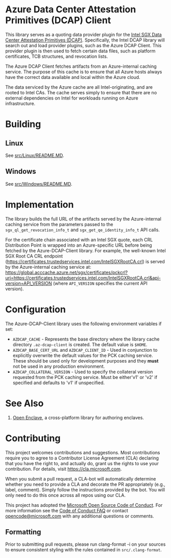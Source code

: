 # Azure Data Center Attestation Primitives (DCAP) Client

This library serves as a quoting data provider plugin for the
[Intel SGX Data Center Attestation Primitives (DCAP)](https://github.com/intel/SGXDataCenterAttestationPrimitives).
Specifically, the Intel DCAP library will search out and load provider plugins, such as the Azure DCAP
Client. This provider plugin is then used to fetch certain data files, such as platform certificates,
TCB structures, and revocation lists.

The Azure DCAP Client fetches artifacts from an Azure-internal caching service. The purpose of this
cache is to ensure that all Azure hosts always have the correct data available and local within
the Azure cloud.

The data serviced by the Azure cache are all Intel-originating, and are rooted to Intel CAs. The
cache serves simply to ensure that there are no external dependencies on Intel for workloads running
on Azure infrastructure.

# Building

## Linux

See [src/Linux/README.MD](src/Linux/README.MD).

## Windows

See [src/Windows/README.MD](src/Windows/README.MD).

# Implementation

The library builds the full URL of the artifacts served by the Azure-internal caching service from the parameters passed to the `sgx_ql_get_revocation_info_t` and `sgx_get_qe_identity_info_t` API calls. 

For the certificate chain associated with an Intel SGX quote, each CRL Distribution Point is wrapped into an Azure-specific URL before being fetched by the Azure-DCAP-Client library. For example, the well-known Intel SGX Root CA CRL endpoint (https://certificates.trustedservices.intel.com/IntelSGXRootCA.crl) is served by the Azure-internal caching service at: https://global.acccache.azure.net/sgx/certificates/pckcrl?uri=https://certificates.trustedservices.intel.com/IntelSGXRootCA.crl&api-version=API_VERSION (where `API_VERSION` specifies the current API version).

# Configuration

The Azure-DCAP-Client library uses the following environment variables if set:

* `AZDCAP_CACHE` - Represents the base directory where the library cache directory `.az-dcap-client` is created. The default value is `$HOME`.
* `AZDCAP_BASE_CERT_URL` and `AZDCAP_CLIENT_ID` - Used in conjunction to explicitly overwrite the default values for the PCK caching service. These should be used only for development purposes and they **must** not be used in any production environment.
* `AZDCAP_COLLATERAL_VERSION` - Used to specify the collateral version requested from the PCK caching service. Must be either'v1' or 'v2' if specified and defaults to 'v1' if unspecified.

# See Also

1. [Open Enclave](https://github.com/Microsoft/openenclave), a cross-platform library for authoring
   enclaves.

# Contributing

This project welcomes contributions and suggestions.  Most contributions require you to agree to a
Contributor License Agreement (CLA) declaring that you have the right to, and actually do, grant us
the rights to use your contribution. For details, visit https://cla.microsoft.com.

When you submit a pull request, a CLA-bot will automatically determine whether you need to provide
a CLA and decorate the PR appropriately (e.g., label, comment). Simply follow the instructions
provided by the bot. You will only need to do this once across all repos using our CLA.

This project has adopted the [Microsoft Open Source Code of Conduct](https://opensource.microsoft.com/codeofconduct/).
For more information see the [Code of Conduct FAQ](https://opensource.microsoft.com/codeofconduct/faq/) or
contact [opencode@microsoft.com](mailto:opencode@microsoft.com) with any additional questions or comments.

## Formatting

Prior to submitting pull requests, please run clang-format -i on your sources to ensure consistent
styling with the rules contained in `src/.clang-format`.
